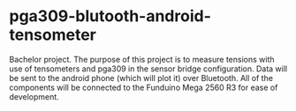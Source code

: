 # pga309-blutooth-android-tensometer
Bachelor project.
The purpose of this project is to measure tensions with use of tensometers and pga309 in the sensor bridge configuration. Data will be sent to the android phone (which will plot it) over Bluetooth. All of the components will be connected to the Funduino Mega 2560 R3 for ease of development. 